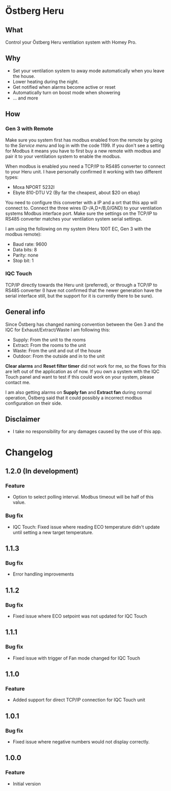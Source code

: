 # Östberg Heru

## What

Control your Östberg Heru ventilation system with Homey Pro.

## Why

-   Set your ventilation system to away mode automatically when you leave the house.
-   Lower heating during the night.
-   Get notified when alarms become active or reset
-   Automatically turn on boost mode when showering
-   ... and more

## How

### Gen 3 with Remote

Make sure you system first has modbus enabled from the remote by going to the _Service menu_ and log in with the code 1199. If you don't see a setting for Modbus it means you have to first buy a new remote with modbus and pair it to your ventilation system to enable the modbus.

When modbus is enabled you need a TCP/IP to RS485 converter to connect to your Heru unit. I have personally confirmed it working with two different types:

-   Moxa NPORT 5232I
-   Ebyte 810-DTU V2 (By far the cheapest, about $20 on ebay)

You need to configure this converter with a IP and a ort that this app will connect to. Connect the three wires (D-/A,D+/B,0/GND) to your ventilation systems Modbus interface port. Make sure the settings on the TCP/IP to RS485 converter matches your ventilation system serial settings.

I am using the following on my system (Heru 100T EC, Gen 3 with the modbus remote):

-   Baud rate: 9600
-   Data bits: 8
-   Parity: none
-   Stop bit: 1

### IQC Touch

TCP/IP directly towards the Heru unit (preferred), or through a TCP/IP to RS485 converter (I have not confirmed that the newer generation have the serial interface still, but the support for it is currently there to be sure).

## General info

Since Östberg has changed naming convention between the Gen 3 and the IQC for Exhaust/Extract/Waste I am following this:

-   Supply: From the unit to the rooms
-   Extract: From the rooms to the unit
-   Waste: From the unit and out of the house
-   Outdoor: From the outside and in to the unit

**Clear alarms** and **Reset filter timer** did not work for me, so the flows for this are left out of the application as of now. If you own a system with the IQC Touch panel and want to test if this could work on your system, please contact me.

I am also getting alarms on **Supply fan** and **Extract fan** during normal operation, Östberg said that it could possibly a incorrect modbus configuration on their side.

## Disclaimer

-   I take no responsibility for any damages caused by the use of this app.

# Changelog

## 1.2.0 (In development)

### Feature

-   Option to select polling interval. Modbus timeout will be half of this value.

### Bug fix

-   IQC Touch: Fixed issue where reading ECO temperature didn't update until setting a new target temperature.

## 1.1.3

### Bug fix

-   Error handling improvements

## 1.1.2

### Bug fix

-   Fixed issue where ECO setpoint was not updated for IQC Touch

## 1.1.1

### Bug fix

-   Fixed issue with trigger of Fan mode changed for IQC Touch

## 1.1.0

### Feature

-   Added support for direct TCP/IP connection for IQC Touch unit

## 1.0.1

### Bug fix

-   Fixed issue where negative numbers would not display correctly.

## 1.0.0

### Feature

-   Initial version

